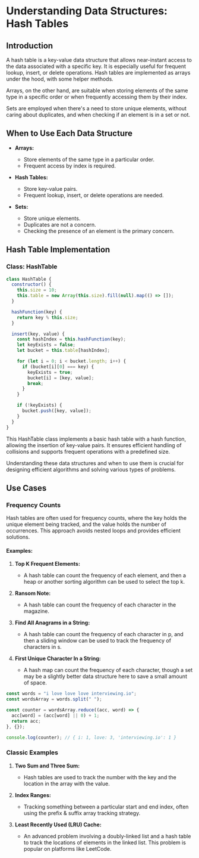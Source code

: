 # Understanding Data Structures: Hash Tables

## Introduction

A hash table is a key-value data structure that allows near-instant access to the data associated with a specific key. It is especially useful for frequent lookup, insert, or delete operations. Hash tables are implemented as arrays under the hood, with some helper methods.

Arrays, on the other hand, are suitable when storing elements of the same type in a specific order or when frequently accessing them by their index.

Sets are employed when there's a need to store unique elements, without caring about duplicates, and when checking if an element is in a set or not.

## When to Use Each Data Structure

- **Arrays:**

  - Store elements of the same type in a particular order.
  - Frequent access by index is required.

- **Hash Tables:**

  - Store key-value pairs.
  - Frequent lookup, insert, or delete operations are needed.

- **Sets:**
  - Store unique elements.
  - Duplicates are not a concern.
  - Checking the presence of an element is the primary concern.

## Hash Table Implementation

### Class: HashTable

```javascript
class HashTable {
  constructor() {
    this.size = 10;
    this.table = new Array(this.size).fill(null).map(() => []);
  }

  hashFunction(key) {
    return key % this.size;
  }

  insert(key, value) {
    const hashIndex = this.hashFunction(key);
    let keyExists = false;
    let bucket = this.table[hashIndex];

    for (let i = 0; i < bucket.length; i++) {
      if (bucket[i][0] === key) {
        keyExists = true;
        bucket[i] = [key, value];
        break;
      }
    }

    if (!keyExists) {
      bucket.push([key, value]);
    }
  }
}
```

This HashTable class implements a basic hash table with a hash function, allowing the insertion of key-value pairs. It ensures efficient handling of collisions and supports frequent operations with a predefined size.

Understanding these data structures and when to use them is crucial for designing efficient algorithms and solving various types of problems.

## Use Cases

### Frequency Counts

Hash tables are often used for frequency counts, where the key holds the unique element being tracked, and the value holds the number of occurrences. This approach avoids nested loops and provides efficient solutions.

#### Examples:

1. **Top K Frequent Elements:**

   - A hash table can count the frequency of each element, and then a heap or another sorting algorithm can be used to select the top k.

2. **Ransom Note:**

   - A hash table can count the frequency of each character in the magazine.

3. **Find All Anagrams in a String:**

   - A hash table can count the frequency of each character in p, and then a sliding window can be used to track the frequency of characters in s.

4. **First Unique Character In a String:**
   - A hash map can count the frequency of each character, though a set may be a slightly better data structure here to save a small amount of space.

```javascript
const words = "i love love love interviewing.io";
const wordsArray = words.split(" ");

const counter = wordsArray.reduce((acc, word) => {
  acc[word] = (acc[word] || 0) + 1;
  return acc;
}, {});

console.log(counter); // { i: 1, love: 3, 'interviewing.io': 1 }
```

### Classic Examples

1. **Two Sum and Three Sum:**

   - Hash tables are used to track the number with the key and the location in the array with the value.

2. **Index Ranges:**

   - Tracking something between a particular start and end index, often using the prefix & suffix array tracking strategy.

3. **Least Recently Used (LRU) Cache:**
   - An advanced problem involving a doubly-linked list and a hash table to track the locations of elements in the linked list. This problem is popular on platforms like LeetCode.

